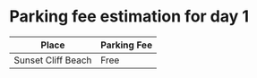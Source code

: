 # Parking fee estimation for day 1
| Place | Parking Fee |
| --- | --- |
| Sunset Cliff Beach | Free |

